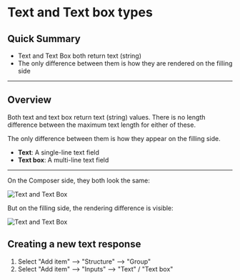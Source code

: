 # Text and Text box types

## Quick Summary

* Text and Text Box both return text (string)
* The only difference between them is how they are rendered on the filling side

---

## Overview  

Both text and text box return text (string) values. There is no length difference between the maximum text length for either of these. 

The only difference between them is how they appear on the filling side.

* **Text**: A single-line text field
* **Text box**: A multi-line text field

---

On the Composer side, they both look the same:

![Text and Text Box](types/text-textbox1.png)


But on the filling side, the rendering difference is visible:

![Text and Text Box](types/text-textbox.png)


## Creating a new text response

1. Select "Add item" --> "Structure" --> "Group" 
2. Select "Add item" --> "Inputs" --> "Text" / "Text box"

